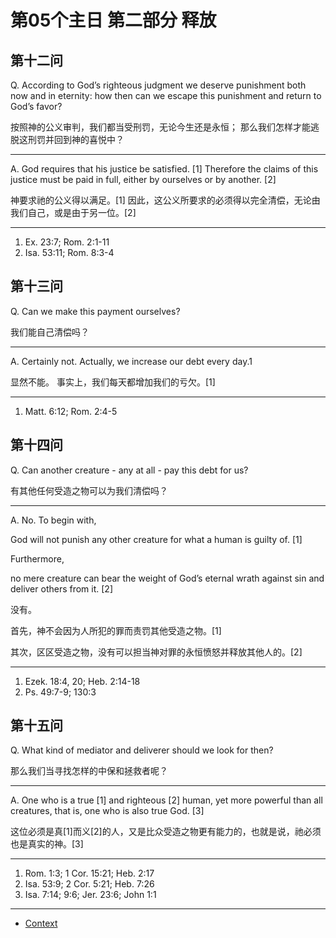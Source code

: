 # 第05个主日 第二部分 释放

## 第十二问

Q. According to God’s righteous judgment
we deserve punishment
both now and in eternity:
how then can we escape this punishment
and return to God’s favor?

按照神的公义审判，我们都当受刑罚，无论今生还是永恒；
那么我们怎样才能逃脱这刑罚并回到神的喜悦中？

---

A. God requires that his justice be satisfied. [1]
Therefore the claims of this justice must be paid in full, either by ourselves or by another. [2]

神要求祂的公义得以满足。[1]
因此，这公义所要求的必须得以完全清偿，无论由我们自己，或是由于另一位。[2]

---

1. Ex. 23:7; Rom. 2:1-11
2. Isa. 53:11; Rom. 8:3-4

## 第十三问

Q. Can we make this payment ourselves?

我们能自己清偿吗？

---

A. Certainly not.
Actually, we increase our debt every day.1

显然不能。
事实上，我们每天都增加我们的亏欠。[1]

---

1. Matt. 6:12; Rom. 2:4-5

## 第十四问

Q. Can another creature - any at all - pay this debt for us?

有其他任何受造之物可以为我们清偿吗？

---

A. No.
To begin with,

God will not punish any other creature
for what a human is guilty of. [1]

Furthermore,

no mere creature can bear the weight
of God’s eternal wrath against sin
and deliver others from it. [2]

没有。

首先，神不会因为人所犯的罪而责罚其他受造之物。[1]

其次，区区受造之物，没有可以担当神对罪的永恒愤怒并释放其他人的。[2]

---

1. Ezek. 18:4, 20; Heb. 2:14-18
2. Ps. 49:7-9; 130:3

## 第十五问

Q. What kind of mediator and deliverer
should we look for then?

那么我们当寻找怎样的中保和拯救者呢？

---

A. One who is a true [1] and righteous [2] human,
yet more powerful than all creatures,
that is, one who is also true God. [3]

这位必须是真[1]而义[2]的人，又是比众受造之物更有能力的，也就是说，祂必须也是真实的神。[3]

---

1. Rom. 1:3; 1 Cor. 15:21; Heb. 2:17
2. Isa. 53:9; 2 Cor. 5:21; Heb. 7:26
3. Isa. 7:14; 9:6; Jer. 23:6; John 1:1

----

* [Context](./welcome)